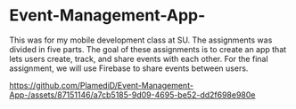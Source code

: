# Event-Management-App-
This was for my mobile development class at SU. The assignments was divided in five parts. The goal of these assignments is to create an app that lets users create, track, and share events with each other. For the final assignment, we will use Firebase to share events between users.




https://github.com/PlamediD/Event-Management-App-/assets/87151146/a7cb5185-9d09-4695-be52-dd2f698e980e


